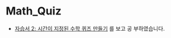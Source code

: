 # Math_Quiz

- [자습서 2: 시간이 지정된 수학 퀴즈 만들기](https://docs.microsoft.com/ko-kr/visualstudio/ide/tutorial-2-create-a-timed-math-quiz?view=vs-2019) 를 보고 공 부하였습니다.

